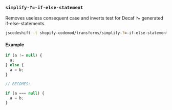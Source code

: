 ### `simplify-?=-if-else-statement`

Removes useless consequent case and inverts test for Decaf `?=` generated if-else-statements.

```sh
jscodeshift -t shopify-codemod/transforms/simplify-?=-if-else-statement <file>
```

#### Example

```js
if (a != null) {
  a;
} else {
  a = b;
}

// BECOMES:

if (a === null) {
  a = b;
}
```
